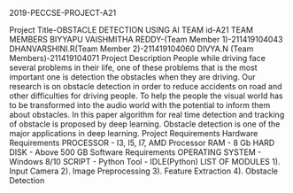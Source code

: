 2019-PECCSE-PROJECT-A21






Project Title-OBSTACLE DETECTION USING AI
TEAM id-A21
TEAM MEMBERS
BIYYAPU VAISHMITHA REDDY-(Team Member 1)-211419104043  DHANVARSHINI.R(Team Member 2)-211419104060  DIVYA.N (Team Members)-211419104071
Project Description
People while driving face several problems in their life, one of these problems that is the most important one is detection the obstacles when they are driving. Our research is on obstacle detection in order to reduce accidents on road and other difficulties for driving people. To help the people the visual world has to be transformed into the audio world with the potential to inform them about obstacles. In this paper algorithm for real time detection and tracking of obstacle is proposed by deep learning. Obstacle detection is one of the major applications in deep learning. 
Project Requirements
Hardware Requirements
PROCESSOR -    I3, I5, I7, AMD Processor
RAM -     8 Gb
HARD DISK -  Above 500 GB
Software Requirements
OPERATING SYSTEM -  Windows 8/10
SCRIPT  -   Python 
 Tool       -  IDLE(Python)
 LIST OF MODULES
 1). Input Camera
2). Image Preprocessing
3). Feature Extraction
4). Obstacle Detection

